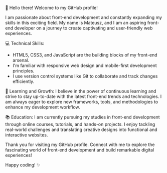 👋 Hello there! Welcome to my GitHub profile!

I am passionate about front-end development and constantly expanding my skills in this exciting field. My name is Mateusz, and I am an aspiring front-end developer on a journey to create captivating and user-friendly web experiences.

💻 Technical Skills:
- HTML5, CSS3, and JavaScript are the building blocks of my front-end arsenal.
- I'm familiar with responsive web design and mobile-first development principles.
- I use version control systems like Git to collaborate and track changes efficiently.
<!-- - I have hands-on experience with modern frameworks and libraries like React.js and Vue.js. -->

🌱 Learning and Growth:
I believe in the power of continuous learning and strive to stay up-to-date with the latest front-end trends and technologies. I am always eager to explore new frameworks, tools, and methodologies to enhance my development workflow.

<!-- 🚀 Projects:
You can find some of my personal projects on my GitHub repositories. I have worked on various web applications, focusing on creating intuitive user interfaces, optimizing performance, and ensuring cross-browser compatibility. -->

📚 Education:
I am currently pursuing my studies in front-end development through online courses, tutorials, and hands-on projects. I enjoy tackling real-world challenges and translating creative designs into functional and interactive websites.

<!-- 🌟 Open for Collaboration:
I am open to collaborating on exciting projects with fellow developers. If you are working on something interesting or have any suggestions, feel free to reach out to me. Let's learn and grow together! -->

Thank you for visiting my GitHub profile. Connect with me to explore the fascinating world of front-end development and build remarkable digital experiences!

Happy coding! ✨
